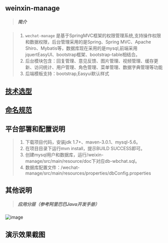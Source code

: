 weinxin-manage
------------------------

>##### 简介

> 1. `wechat-manage` 是基于SpringMVC框架的权限管理系统,支持操作权限和数据权限，后台管理采用的是Spring、Spring MVC、Apache Shiro、Mybatis等，数据库现在采用的是mysql,前端采用jquertEasyUI、bootstrap框架、bootstrap-table相结合。
> 2. 后台模块包含：回复管理、意见反馈、图片管理、视频管理、缓存更新、访问统计、用户管理、角色管理、菜单管理、数据字典管理等功能
> 3. 后端模板支持：bootstrap,Easyui默认样式

[技术选型](http://note.youdao.com/noteshare?id=233df4488c0cac1b719952432977ca74&sub=CD29D21A0EA0410F83F9447BB3D1F0B9)
------------------------

[命名规范](http://note.youdao.com/noteshare?id=edb0df577a78a28d3c44cc8778b74149&sub=5F205BB8938F437CB2CF7F02ED11AD71)
------------------------


平台部署和配置说明
------------------------

> 1. 下载项目代码，安装jdk 1.7+、maven-3.0.1、mysql-5.6。
> 2. 在项目目录下运行mvn install，提示BUILD SUCCESS即可。
> 3. 创建mysql用户和数据库，运行/weixin-manage/src/main/resource/doc下对应db-wbchat.sql。
> 4. 数据库配置文件：/wechat-manage/src/main/resources/properties/dbConfig.properties


其他说明
------------------------

>##### 应用分层（参考阿里巴巴Java开发手册）
![image](https://raw.githubusercontent.com/dllwh/wechat/master/static/0.png)


演示效果截图
------------------------


